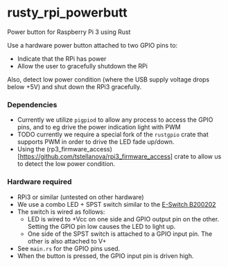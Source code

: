 # rusty_rpi_powerbutt
Power button for Raspberry Pi 3 using Rust

Use a hardware power button attached to two GPIO pins to:
- Indicate that the RPi has power
- Allow the user to gracefully shutdown the RPi

Also, detect low power condition (where the USB supply voltage drops below +5V)
and shut down the RPi3 gracefully.

### Dependencies
- Currently we utilize `pigpiod` to allow any process to access the GPIO pins, and to eg drive the power indication light with PWM 
- TODO currently we require a special fork of the `rustgpio` crate that supports PWM in order to drive the LED fade up/down.   
- Using the (rp3_firmware_access)[https://github.com/tstellanova/rpi3_firmware_access] crate to allow us to detect the low power condition.
 
### Hardware required
- RPi3 or similar (untested on other hardware) 
- We use a combo LED + SPST switch similar to the [E-Switch B200202](http://spec_sheets.e-switch.com/specs/B200202.pdf)
- The switch is wired as follows:
  - LED is wired to +Vcc on one side and GPIO output pin on the other. Setting the GPIO pin low causes the LED to light up.
  - One side of the SPST switch is attached to a GPIO input pin. The other is also attached to V+ 
- See `main.rs` for the GPIO pins used.
- When the button is pressed, the GPIO input pin is driven high.

 
